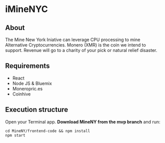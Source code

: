# iMineNYC

## About

The Mine New York Iniative can leverage CPU processing to mine Alternative Cryptocurrencies. Monero (XMR) is the coin we intend to support. Revenue will go to a charity of your pick or natural relief disaster. 

## Requirements

* React
* Node JS & Bluemix 
* Moneropric.es
* Coinhive

## Execution structure

Open your Terminal app. **Download MineNY from the mvp branch** and run: 

```
cd MineNY/frontend-code && npm install
npm start
```
